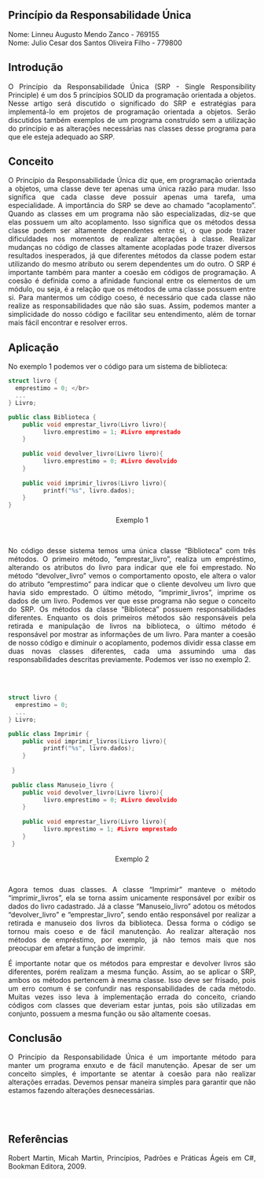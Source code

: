 ## Princípio da Responsabilidade Única
<p align="justify"> Nome: Linneu Augusto Mendo Zanco - 769155 </br>
Nome: Julio Cesar dos Santos Oliveira Filho - 779800
 </p>
 
## Introdução
<p align="justify"> O Princípio da Responsabilidade Única (SRP - Single Responsibility Principle) é um dos 5 princípios SOLID da programação orientada a objetos. 
Nesse artigo será discutido o significado do SRP e estratégias para implementá-lo em projetos de programação orientada a objetos. 
Serão discutidos também exemplos de um programa construído sem a utilização do princípio e as alterações necessárias nas classes desse programa para que ele esteja adequado ao SRP.
</p>

## Conceito
<p align="justify"> O Princípio da Responsabilidade Única diz que, em programação orientada a objetos, uma classe deve ter apenas uma única razão para mudar. Isso significa que cada classe deve possuir apenas uma tarefa, uma especialidade.
	A importância do SRP se deve ao chamado “acoplamento”. Quando as classes em um programa não são especializadas, diz-se que elas possuem um alto acoplamento. Isso significa que os métodos dessa classe podem ser altamente dependentes entre si, o que pode trazer dificuldades nos momentos de realizar alterações à classe. Realizar mudanças no código de classes altamente acopladas pode trazer diversos resultados inesperados, já que diferentes métodos da classe podem estar utilizando do mesmo atributo ou serem dependentes um do outro.
	O SRP é importante também para manter a coesão em códigos de programação. A coesão é definida como a afinidade funcional entre os elementos de um módulo, ou seja, é a relação que os métodos de uma classe possuem entre si. Para mantermos um código coeso, é necessário que cada classe não realize as responsabilidades que não são suas. Assim, podemos manter a simplicidade do nosso código e facilitar seu entendimento, além de tornar mais fácil encontrar e resolver erros.
</p>

## Aplicação
No exemplo 1 podemos ver o código para um sistema de biblioteca:


~~~C++
struct livro {
  emprestimo = 0; </br>
  ...
} Livro;

public class Biblioteca {
    public void emprestar_livro(Livro livro){
          livro.emprestimo = 1; #Livro emprestado
    }
    
    public void devolver_livro(Livro livro){
          livro.emprestimo = 0; #Livro devolvido
    }
    
    public void imprimir_livros(Livro livro){
          printf("%s", livro.dados);
    }
}
~~~

<p align="center">Exemplo 1</p></br>
<p align="justify">No código desse sistema temos uma única classe “Biblioteca” com três métodos. O primeiro método, “emprestar_livro”, realiza um empréstimo, alterando os atributos do livro para indicar que ele foi emprestado. No método “devolver_livro” vemos o comportamento oposto, ele altera o valor do atributo “emprestimo” para indicar que o cliente devolveu um livro que havia sido emprestado. O último método, “imprimir_livros”, imprime os dados de um livro.
	Podemos ver que esse programa não segue o conceito do SRP. Os métodos da classe “Biblioteca” possuem responsabilidades diferentes. Enquanto os dois primeiros métodos são responsáveis pela retirada e manipulação de livros na biblioteca, o último método é responsável por mostrar as informações de um livro.
	Para manter a coesão de nosso código e diminuir o acoplamento, podemos dividir essa classe em duas novas classes diferentes, cada uma assumindo uma das responsabilidades descritas previamente. Podemos ver isso no exemplo 2.
</p></br></br>

~~~C++
struct livro {
  emprestimo = 0;
  ...
} Livro;

public class Imprimir {
    public void imprimir_livros(Livro livro){
          printf("%s", livro.dados);
    }
    
 }
 
 public class Manuseio_livro {
    public void devolver_livro(Livro livro){
          livro.emprestimo = 0; #Livro devolvido
    }
    
    public void emprestar_livro(Livro livro){
          livro.mprestimo = 1; #Livro emprestado
    }
 }
~~~
<p align="center">Exemplo 2</p></br>
<p align="justify">Agora temos duas classes. A classe “Imprimir” manteve o método “imprimir_livros”, ela se torna assim unicamente responsável por exibir os dados do livro cadastrado. Já a classe “Manuseio_livro” adotou os métodos “devolver_livro” e “emprestar_livro”, sendo então responsável por realizar a retirada e manuseio dos livros da biblioteca. Dessa forma o código se tornou mais coeso e de fácil manutenção. Ao realizar alteração nos métodos de empréstimo, por exemplo, já não temos mais que nos preocupar em afetar a função de imprimir.</p>
<p align="justify">É importante notar que os métodos para emprestar e devolver livros são diferentes, porém realizam a mesma função. Assim, ao se aplicar o SRP, ambos os métodos pertencem à mesma classe. Isso deve ser frisado, pois um erro comum é se confundir nas responsabilidades de cada método. Muitas vezes isso leva à implementação errada do conceito, criando códigos com classes que deveriam estar juntas, pois são utilizadas em conjunto, possuem a mesma função ou são altamente coesas. 
</p>

## Conclusão
<p align="justify">O Princípio da Responsabilidade Única é um importante método para manter um programa enxuto e de fácil manutenção. Apesar de ser um conceito simples, é importante se atentar à coesão para não realizar alterações erradas. Devemos pensar maneira simples para garantir que não estamos fazendo alterações desnecessárias.
</p>
</br></br>

## Referências
<p align="justify">
Robert Martin, Micah Martin, Princípios, Padrões e Práticas Ágeis em C#,  Bookman Editora, 2009.
</p>
